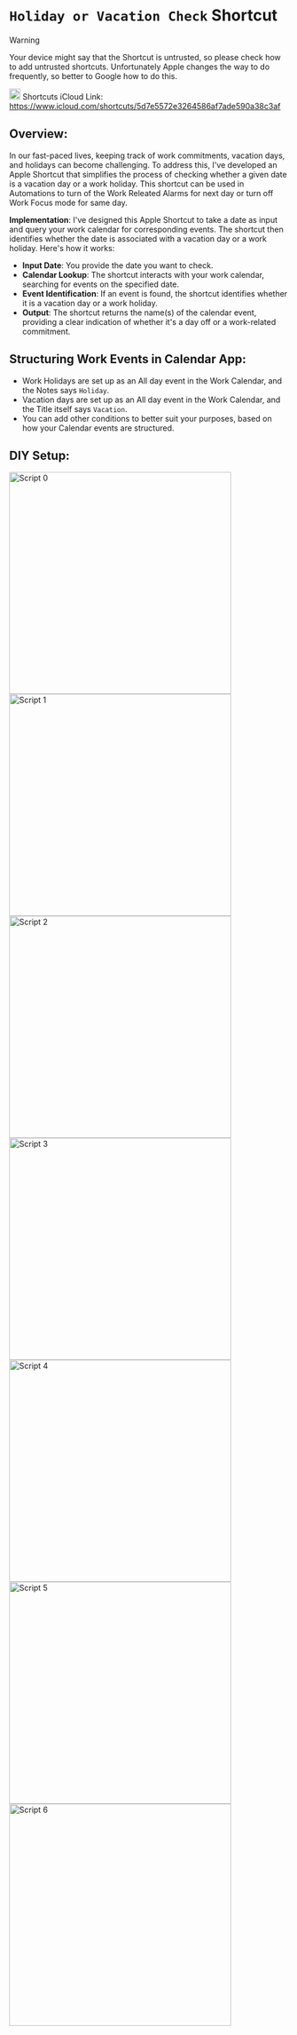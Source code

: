 
# `Holiday or Vacation Check` Shortcut

> [!WARNING]  
> Your device might say that the Shortcut is untrusted, so please check how to add untrusted shortcuts. Unfortunately Apple changes the way to do frequently, so better to Google how to do this. 

<img src="https://raw.githubusercontent.com/hdonapati/missing-link/main/Apple-Shortcuts/ShortcutsIcon.png" style="width:20px;height:20px;" /> Shortcuts iCloud Link: https://www.icloud.com/shortcuts/5d7e5572e3264586af7ade590a38c3af


## Overview:
In our fast-paced lives, keeping track of work commitments, vacation days, and holidays can become challenging. To address this, I've developed an Apple Shortcut that simplifies the process of checking whether a given date is a vacation day or a work holiday. This shortcut can be used in Automations to turn of the Work Releated Alarms for next day or turn off Work Focus mode for same day.

**Implementation**:
I've designed this Apple Shortcut to take a date as input and query your work calendar for corresponding events. The shortcut then identifies whether the date is associated with a vacation day or a work holiday. Here's how it works:

* **Input Date**: You provide the date you want to check.
* **Calendar Lookup**: The shortcut interacts with your work calendar, searching for events on the specified date.
* **Event Identification**: If an event is found, the shortcut identifies whether it is a vacation day or a work holiday.
* **Output**: The shortcut returns the name(s) of the calendar event, providing a clear indication of whether it's a day off or a work-related commitment.

## Structuring Work Events in Calendar App:
* Work Holidays are set up as an All day event in the Work Calendar, and the Notes says `Holiday`.
* Vacation days are set up as an All day event in the Work Calendar, and the Title itself says `Vacation`.
* You can add other conditions to better suit your purposes, based on how your Calendar events are structured.

## DIY Setup:
<img src="images/0.PNG" alt="Script 0" style="width:400px;"/> <img src="images/1.PNG" alt="Script 1" style="width:400px;"/>
<br/> <img src="images/2.PNG" alt="Script 2" style="width:400px;"/> <img src="images/3.PNG" alt="Script 3" style="width:400px;"/>
<br/> <img src="images/4.PNG" alt="Script 4" style="width:400px;"/> <img src="images/5.PNG" alt="Script 5" style="width:400px;"/>
<br/> <img src="images/6.PNG" alt="Script 6" style="width:400px;"/>

